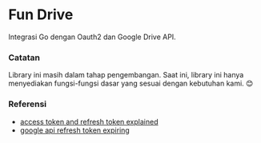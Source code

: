 # Fun Drive

Integrasi Go dengan Oauth2 dan Google Drive API.  

### Catatan
Library ini masih dalam tahap pengembangan.
Saat ini, library ini hanya menyediakan fungsi-fungsi dasar yang sesuai dengan kebutuhan kami. 😊

### Referensi

- [access token and refresh token explained](https://medium.com/starthinker/google-oauth-2-0-access-token-and-refresh-token-explained-cccf2fc0a6d9)
- [google api refresh token expiring](https://stackoverflow.com/questions/71375097/google-api-refresh-token-expiring)
